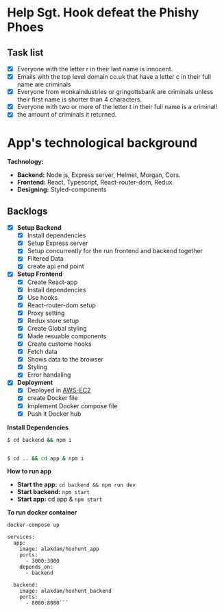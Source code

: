 # Help Sgt. Hook defeat the Phishy Phoes

## Task list

- [x] Everyone with the letter r in their last name is innocent.
- [x] Emails with the top level domain co.uk that have a letter c in their full name are criminals
- [x] Everyone from wonkaindustries or gringottsbank are criminals unless their first name is shorter than 4 characters.
- [x] Everyone with two or more of the letter t in their full name is a criminal!
- [x] the amount of criminals it returned.

# App's technological background

**Tachnology:**

- **Backend:** Node js, Express server, Helmet, Morgan, Cors.
- **Frontend:** React, Typescript, React-router-dom, Redux.
- **Designing:** Styled-components

## Backlogs

- [x] **Setup Backend**
  - [x] Install dependencies
  - [x] Setup Express server
  - [x] Setup concurrently for the run frontend and backend together
  - [x] Filtered Data
  - [x] create api end point

- [x] **Setup Frontend**
  - [x] Create React-app
  - [x] Install dependencies
  - [x] Use hooks
  - [x] React-router-dom setup
  - [x] Proxy setting
  - [x] Redux store setup
  - [x] Create Global styling
  - [x] Made resuable components
  - [x] Create custome hooks
  - [x] Fetch data
  - [x] Shows data to the browser
  - [x] Styling
  - [x] Error handaling

- [x] **Deployment**
  - [x] Deployed in [AWS-EC2](http://3.82.229.173/)
  - [x] create Docker file
  - [x] Implement Docker compose file
  - [x] Push it Docker hub

**Install Dependencies**

```sh
$ cd backend && npm i


$ cd .. && cd app & npm i

```

**How to run app**

- **Start the app:** `cd backend && npm run dev`
- **Start backend:** `npm start`
- **Start app:** cd app & `npm start`

**To run docker container**

`docker-compose up`

```version: "3"
services:
  app:
    image: alakdam/hoxhunt_app
    ports:
      - 3000:3000
    depends_on:
      - backend

  backend:
    image: alakdam/hoxhunt_backend
    ports:
      - 8080:8080```
